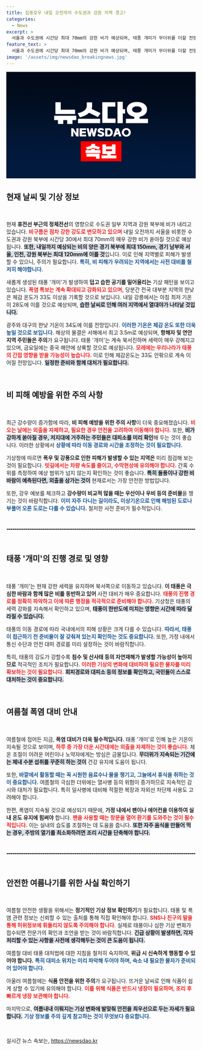 ```yaml
---
title: 집중호우 내일 오전까지 수도권과 강원 지역 경고!
categories:
  - News
excerpt: >
  서울과 수도권에 시간당 최대 70mm의 강한 비가 예상되며, 태풍 개미가 무더위를 더할 전망입니다. 전국적으로 33도 이상의 체감 온도가 이어지는 가운데, 폭염과 열대야가 기승을 부릴 것으로 보입니다.
feature_text: >
  서울과 수도권에 시간당 최대 70mm의 강한 비가 예상되며, 태풍 개미가 무더위를 더할 전망입니다. 전국적으로 33도 이상의 체감 온도가 이어지는 가운데, 폭염과 열대야가 기승을 부릴 것으로 보입니다.
image: '/assets/img/newsdao_breakingnews.jpg'
---
```


<p><img src="/assets/img/newsdao_breakingnews.jpg" alt="bookingtag 속보" /></p>

<h2 data-ke-size="size26">현재 날씨 및 기상 정보</h2>

<p data-ke-size="size16">&nbsp;</p>

<p>현재 <b>휴전선 부근의 정체전선</b>의 영향으로 수도권 일부 지역과 강원 북부에 비가 내리고 있습니다. <b><span style="color: #ee2323;">비구름은 점차 강한 강도로 변모하고 있으며</span></b> 내일 오전까지 서울을 비롯한 수도권과 강원 북부에 시간당 30에서 최대 70mm의 매우 강한 비가 쏟아질 것으로 예상됩니다. <b><span style="background-color: #21538527;">또한, 내일까지 예상되는 비의 양은 경기 북부에 최대 150mm, 경기 남부와 서울, 인천, 강원 북부는 최대 120mm에 이를 것</span></b>입니다. 이로 인해 지역별로 피해가 발생할 수 있으니, 주의가 필요합니다. <b><span style="color: #1a5490;">특히, 비 피해가 우려되는 지역에서는 사전 대비를 철저히 해야합니다.</span></b></p>

<p>새롭게 생성된 태풍 '개미'가 발생하여 <b>덥고 습한 공기를 밀어올리는</b> 기상 패턴을 보이고 있습니다.  <b><span style="color: #ee2323;">폭염 특보는 계속 확대되고 강화되고 있으며,</span></b> 당분간 전국 대부분 지역의 한낮은 체감 온도가 33도 이상을 기록할 것으로 보입니다. 내일 강릉에서는 아침 최저 기온이 28도에 이를 것으로 예상되며, <b><span style="background-color: #21538527;">습한 날씨로 인해 여러 지역에서 열대야가 나타날 것입니다.</span></b></p>

<p>광주와 대구의 한낮 기온이 34도에 이를 전망입니다. <b><span style="color: #1a5490;">이러한 기온은 체감 온도 또한 더욱 높일 것으로 보입니다.</span></b> 해상의 물결은 서해에서 최고 3.5m로 예상되며, <b>항해자 및 연안 지역 주민들은 주의</b>가 요구됩니다. 태풍 '개미'는 계속 북서진하며 세력이 매우 강해지고 있으며, 금요일에는 중국 해안에 상륙할 것으로 예상됩니다. <b><span style="color: #ee2323;">모레에는 우리나라가 태풍의 간접 영향을 받을 가능성이 높습니다.</span></b> 이로 인해 체감온도는 33도 안팎으로 계속 이어질 전망입니다. <b><span style="background-color: #21538527;">일정한 준비와 함께 대처가 필요합니다.</span></b> </p>

<p data-ke-size="size16">&nbsp;</p>

<h2 data-ke-size="size26">비 피해 예방을 위한 주의 사항</h2>

<p data-ke-size="size16">&nbsp;</p>

<p>최근 강수량이 증가함에 따라, <b>비 피해 예방을 위한 주의 사항</b>이 더욱 중요해졌습니다. <b><span style="color: #ee2323;">비 오는 날에는 외출을 자제하고, 필요한 경우 안전을 고려하여 이동해야 합니다.</span></b> 또한, <b><span style="background-color: #21538527;">비가 강하게 쏟아질 경우, 저지대에 거주하는 주민들은 대피소를 미리 확인</span></b>해 두는 것이 좋습니다.  이러한 상황에서 <b><span style="color: #1a5490;">상황에 따라 이동 경로와 시간을 조정하는 것이 필요합니다.</span></b></p>

<p>기상청에 따르면 <b>폭우 및 강풍으로 인한 피해가 발생할 수 있는 지역은</b> 미리 점검해 보는 것이 필요합니다. <b><span style="color: #ee2323;">빗길에서는 차량 속도를 줄이고, 수막현상에 유의해야 합니다.</span></b> 간혹 수위를 측정하여 예상 범위가 넘지 않는지 확인하는 것이 좋습니다. <b><span style="background-color: #21538527;">특히 돌풍이나 강한 비바람이 예측된다면, 외출을 삼가는 것이</span></b> 현재로서는 가장 안전한 방법입니다.</p>

<p>또한, 강우 예보를 체크하고 <b>강수량이 비교적 많을 때는 우산이나 우비 등의 준비물</b>을 챙기는 것이 바람직합니다. <b><span style="color: #1a5490;">이미 자주 다니는 길이라도, 이상기온으로 인해 해빙된 도로나 부풀어 오른 도로는 다를 수 있습니다.</span></b> 철저한 사전 준비가 필수적입니다.</p>

<p data-ke-size="size16">&nbsp;</p>

<hr style="border: 1px dashed #ccc;"/>

<p data-ke-size="size16">&nbsp;</p>

<h2 data-ke-size="size26">태풍 '개미'의 진행 경로 및 영향</h2>

<p data-ke-size="size16">&nbsp;</p>

<p>태풍 '개미'는 현재 강한 세력을 유지하며 북서쪽으로 이동하고 있습니다. <b>이 태풍은 극심한 바람과 함께 많은 비를 동반하고 있어</b> 사전 대비가 매우 중요합니다. <b><span style="color: #ee2323;">태풍의 진행 경로를 정확히 파악하고 이에 따른 행정을 적극적으로 준비해야 합니다.</span></b> 기상청은 태풍의 세력 강화를 지속해서 확인하고 있으며, <b><span style="background-color: #21538527;">태풍이 한반도에 미치는 영향은 시간에 따라 달라질 수 있습니다.</span></b></p>

<p>태풍의 이동 경로에 따라 국내에서의 피해 상황은 크게 다를 수 있습니다. <b><span style="color: #1a5490;">따라서, 태풍이 접근하기 전 준비물이 잘 갖춰져 있는지 확인하는 것도 중요합니다.</span></b> 또한, 가정 내에서 통신 수단과 안전 대피 경로를 미리 설정하는 것이 바람직합니다. </p>

<p>특히, 태풍의 강도가 강할수록 <b>침수 및 산사태 등의 자연재해가 발생할 가능성이 높아지므로</b> 적극적인 조치가 필요합니다. <b><span style="color: #ee2323;">이러한 기상의 변화에 대비하여 필요한 물자를 미리 확보하는 것이 필요합니다.</span></b> <b><span style="background-color: #21538527;">회피경로와 대피소 등의 정보를 확인하고, 국민들이 스스로 대처하는 것이 중요합니다.</span></b></p>

<p data-ke-size="size16">&nbsp;</p>

<h2 data-ke-size="size26">여름철 폭염 대비 안내</h2>

<p data-ke-size="size16">&nbsp;</p>

<p>여름철에 접어든 지금, <b>폭염 대비가 더욱 필수적입니다.</b> 태풍 '개미'로 인해 높은 기온이 지속될 것으로 보이며, <b><span style="color: #ee2323;">하루 중 가장 더운 시간대에는 외출을 자제하는 것이 좋습니다.</span></b> 체온 조절이 어려운 어린이나 노약자에게는 방심은 금물입니다. <b><span style="background-color: #21538527;">무더위가 지속되는 기간에는 체내 수분 섭취를 꾸준히 하는 것이</span></b> 건강 유지에 도움이 됩니다.</p>

<p>또한, <b><span style="color: #1a5490;">바깥에서 활동할 때는 꼭 시원한 음료수나 물을 챙기고, 그늘에서 휴식을 취하는 것이 중요합니다.</span></b> 여름철의 극심한 더위에는 열사병 등의 위험이 증가하므로 지속적인 감시와 대처가 필요합니다. 특히 일사병에 대비해 적절한 복장과 자외선 차단제 사용도 고려해야 합니다.</p>

<p>한편, 폭염이 지속될 것으로 예상되기 때문에, <b>가정 내에서 팬이나 에어컨을 이용하여 실내 온도 유지에 힘써야</b> 합니다. <b><span style="color: #ee2323;">팬을 사용할 때는 창문을 열어 환기를 도와주는 것이 필수적입니다.</span></b> 이는 실내의 습도를 조절하는 데 도움을 줍니다. <b><span style="background-color: #21538527;">또한 자주 음식을 만들어 먹는 경우, 주방의 열기를 최소화하려면 조리 시간을 단축해야 합니다.</span></b></p>

<p data-ke-size="size16">&nbsp;</p>

<hr style="border: 1px dashed #ccc;"/>

<p data-ke-size="size16">&nbsp;</p>

<h2 data-ke-size="size26">안전한 여름나기를 위한 사실 확인하기</h2>

<p data-ke-size="size16">&nbsp;</p>

<p>여름철 안전한 생활을 위해서는 <b>정기적인 기상 정보 확인하기</b>가 필요합니다. 태풍 및 폭염 관련 정보는 신뢰할 수 있는 출처를 통해 직접 확인해야 합니다. <b><span style="color: #ee2323;">SNS나 친구의 말을 통해 허위정보에 휘둘리지 않도록 주의해야 합니다.</span></b> 실제로 태풍이나 심한 기상 변화가 접수되면 전문가의 확인과 조언을 받는 것이 바람직합니다. <b><span style="background-color: #21538527;">긴급 상황이 발생하면, 각자 처리할 수 있는 사항을 사전에 생각해두는 것이 큰 도움이 됩니다.</span></b></p>

<p>여름철 대비 태풍 대처법에 대한 지침을 철저히 숙지하여, <b>위급 시 신속하게 행동할 수 있어야 합니다.</b> <b><span style="color: #1a5490;">특히 대피소 위치는 미리 파악해 두어야 하며, 숙소 내 필요한 물자가 준비되어 있어야 합니다.</span></b> </p>

<p>아울러 여름철에는 <b>식품 안전을 위한 주의</b>가 요구됩니다. 뜨거운 날씨로 인해 식품이 쉽게 상할 수 있기에 유의해야 합니다. <b><span style="color: #ee2323;">이를 위해 식품은 반드시 냉장이 필요하며, 조리 후 빠르게 냉장 보관해야 합니다.</span></b></p>

<p>마지막으로, <b><span style="background-color: #21538527;">여름내내 이뤄지는 기상 변화에 발맞춰 안전을 최우선으로 두는 자세가 필요합니다.</span></b> <b><span style="color: #1a5490;">기상 정보를 주의 깊게 참고하는 것이 무엇보다 중요합니다.</span></b> </p>

<p data-ke-size="size16">&nbsp;</p>
실시간 뉴스 속보는, <a href="https://newsdao.kr" rel="dofollow">https://newsdao.kr</a>


